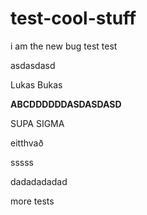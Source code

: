 # test-cool-stuff

i am the new bug
test test


asdasdasd

Lukas Bukas

**ABCDDDDDDASDASDASD**

SUPA SIGMA

eitthvað

sssss


dadadadadad


more tests
